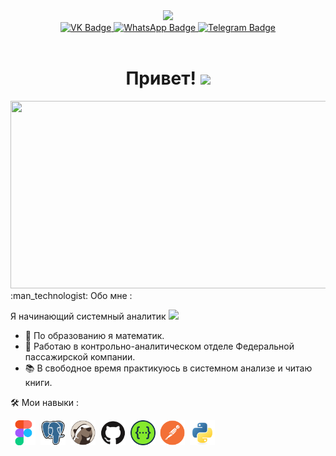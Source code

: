 <div id="header" align="center">
  <img src = "https://media1.giphy.com/media/v1.Y2lkPTc5MGI3NjExMmUzbXk1aDl3cjF0azk0ZnE1d3NzeHQ3dTByem5ieDRsc2dqaXlqaiZlcD12MV9pbnRlcm5hbF9naWZfYnlfaWQmY3Q9cw/jdPMeyv9rn0hZHh8n9/giphy.gif" width="100"
    />
</div>
<div id="badges" align="center">
  <a href="https://vk.com/id136471057">
    <img src="https://img.shields.io/badge/VK-blue?logo=vk&logoColor=white" alt="VK Badge"/>
  </a>
   <a href="https://wa.me/79802425728">
    <img src="https://img.shields.io/badge/WhatsApp-green?logo=whatsapp&logoColor=white" alt="WhatsApp Badge"/>
  </a>
  <a href="t.me/sergey_kuznetsov19">
    <img src="https://img.shields.io/badge/Telegram-blue?logo=telegram&logoColor=white" alt="Telegram Badge"/>
  </a>
</div>
<div id="schet" align="center">
<img src="https://komarev.com/ghpvc/?username=Sergey878777&style=flat-square&color=blue" alt=""/>
</div>
<h1 align="center">
  Привет!
  <img src="https://media.giphy.com/media/hvRJCLFzcasrR4ia7z/giphy.gif" width="30px"/>
</h1>
<div align="center">
  <img src="https://media3.giphy.com/media/v1.Y2lkPTc5MGI3NjExMmNrOWkyd2FucWV3aXJxc3dybDNyNmM3OHAxbWd3b3hjeWd3eXVpMyZlcD12MV9pbnRlcm5hbF9naWZfYnlfaWQmY3Q9Zw/9SJalUjot1PosrmC0k/giphy.gif" width="600" height="300"/>
</div>
:man_technologist: Обо мне :

Я начинающий системный аналитик <img src="https://media4.giphy.com/media/v1.Y2lkPTc5MGI3NjExeTB2cDhveml4aTN1ODN2Y2trNmc0YW50dDg3bmMzMmM0b3FjaWl1NCZlcD12MV9pbnRlcm5hbF9naWZfYnlfaWQmY3Q9Zw/LXoFuds81sEDJkUDkf/giphy.gif" width="30">
- :triangular_ruler: По образованию я математик.
- :train2: Работаю в контрольно-аналитическом отделе Федеральной пассажирской компании.
- :books: В свободное время практикуюсь в системном анализе и читаю книги.

:hammer_and_wrench: Мои навыки :
<div>
   <img src="https://github.com/devicons/devicon/blob/master/icons/figma/figma-original.svg" title="Figma" alt="Figma" width="40" height="40"/>&nbsp;
   <img src="https://github.com/devicons/devicon/blob/master/icons/postgresql/postgresql-original.svg" title="PostgreSQL" alt="PostgreSQL" width="40" height="40"/>&nbsp;
  <img src="https://github.com/devicons/devicon/blob/master/icons/dbeaver/dbeaver-original.svg" title="DBeaver" alt="DBeaver" width="40" height="40"/>&nbsp;
  <img src="https://github.com/devicons/devicon/blob/master/icons/github/github-original.svg" title="GitHub" alt="GitHub" width="40" height="40"/>&nbsp;
  <img src="https://github.com/devicons/devicon/blob/master/icons/swagger/swagger-original.svg" title="Swagger" alt="Swagger" width="40" height="40"/>&nbsp;
  <img src="https://github.com/devicons/devicon/blob/master/icons/postman/postman-original.svg" title="Postman" alt="Postman" width="40" height="40"/>&nbsp;
  <img src="https://github.com/devicons/devicon/blob/master/icons/python/python-original.svg" title="Python" alt="Python" width="40" height="40"/>
</div>
